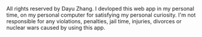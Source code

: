 All rights reserved by Dayu Zhang. 
I devloped this web app in my personal time, on my personal computer for satisfying my personal curiosity. I'm not responsible for any violations, penalties, jail time, injuries, divorces or nuclear wars caused by using this app.
